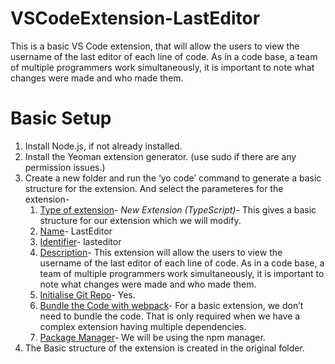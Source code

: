 # VSCodeExtension-LastEditor
This is a basic VS Code extension, that will allow the users to view the username of the last editor of each line of code. As in a code base, a team of multiple programmers work simultaneously, it is important to note what changes were made and who made them.

#  Basic Setup
1. Install Node.js, if not already installed.
2. Install the Yeoman extension generator. (use sudo if there are any permission issues.)
3. Create a new folder and run the ‘yo code’ command to generate a basic structure for the extension. And select the parameteres for the extension-
    1. <u>Type of extension</u>- *New Extension (TypeScript)*- This gives a basic structure for our extension which we will modify.
    2. <u>Name</u>- LastEditor 
    3. <u>Identifier</u>- lasteditor
    4. <u>Description</u>- This extension will allow the users to view the username of the last editor of each line of code. As in a code base, a team of multiple programmers work simultaneously, it is important to note what changes were made and who made them.
    5. <u>Initialise Git Repo</u>- Yes.
    6. <u>Bundle the Code with webpack</u>- For a basic extension, we don’t need to bundle the code. That is only required when we have a complex extension having multiple dependencies.
    7. <u>Package Manager</u>- We will be using the npm manager.
4. The Basic structure of the extension is created in the original folder.